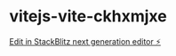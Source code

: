 # vitejs-vite-ckhxmjxe

[Edit in StackBlitz next generation editor ⚡️](https://stackblitz.com/~/github.com/Tomtom09-ktd/vitejs-vite-ckhxmjxe)